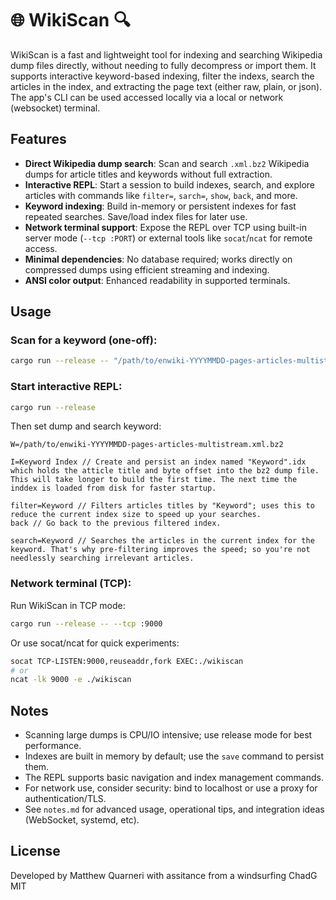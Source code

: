 # 🌐 WikiScan 🔍

WikiScan is a fast and lightweight tool for indexing and searching Wikipedia dump files directly, without needing to fully decompress or import them.
It supports interactive keyword-based indexing, filter the indexs, search the articles in the index, and extracting the page text (either raw, plain, or json).
The app's CLI can be used accessed locally via a local or network (websocket) terminal.

## Features

- **Direct Wikipedia dump search**: Scan and search `.xml.bz2` Wikipedia dumps for article titles and keywords without full extraction.
- **Interactive REPL**: Start a session to build indexes, search, and explore articles with commands like `filter=`, `sarch=`, `show`, `back`, and more.
- **Keyword indexing**: Build in-memory or persistent indexes for fast repeated searches. Save/load index files for later use.
- **Network terminal support**: Expose the REPL over TCP using built-in server mode (`--tcp :PORT`) or external tools like `socat`/`ncat` for remote access.
- **Minimal dependencies**: No database required; works directly on compressed dumps using efficient streaming and indexing.
- **ANSI color output**: Enhanced readability in supported terminals.

## Usage

### Scan for a keyword (one-off):
```sh
cargo run --release -- "/path/to/enwiki-YYYYMMDD-pages-articles-multistream.xml.bz2" "Keyword"
```

### Start interactive REPL:
```sh
cargo run --release
```
Then set dump and search keyword:
```
W=/path/to/enwiki-YYYYMMDD-pages-articles-multistream.xml.bz2

I=Keyword Index // Create and persist an index named "Keyword".idx which holds the atticle title and byte offset into the bz2 dump file. This will take longer to build the first time. The next time the inddex is loaded from disk for faster startup.

filter=Keyword // Filters articles titles by "Keyword"; uses this to reduce the current index size to speed up your searches.
back // Go back to the previous filtered index.

search=Keyword // Searches the articles in the current index for the keyword. That's why pre-filtering improves the speed; so you're not needlessly searching irrelevant articles.
```

### Network terminal (TCP):
Run WikiScan in TCP mode:
```sh
cargo run --release -- --tcp :9000
```
Or use socat/ncat for quick experiments:
```sh
socat TCP-LISTEN:9000,reuseaddr,fork EXEC:./wikiscan
# or
ncat -lk 9000 -e ./wikiscan
```

## Notes

- Scanning large dumps is CPU/IO intensive; use release mode for best performance.
- Indexes are built in memory by default; use the `save` command to persist them.
- The REPL supports basic navigation and index management commands.
- For network use, consider security: bind to localhost or use a proxy for authentication/TLS.
- See `notes.md` for advanced usage, operational tips, and integration ideas (WebSocket, systemd, etc).

## License
Developed by Matthew Quarneri with assitance from a windsurfing ChadG
MIT

